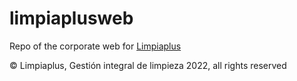 # limpiaplusweb
Repo of the corporate web for [Limpiaplus](limpiaplus.com)

© Limpiaplus, Gestión integral de limpieza 2022, all rights reserved
